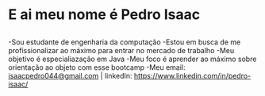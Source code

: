 # E ai meu nome é Pedro Isaac

## 
-Sou estudante de engenharia da computação
-Estou em busca de me profissionalizar ao máximo para entrar no mercado de trabalho
-Meu objetivo é especialiazação em Java
-Meu foco é aprender ao máximo sobre orientação ao objeto com esse bootcamp 
-Meu email: isaacpedro044@gmail.com | linkedIn: https://www.linkedin.com/in/pedro-isaac/
